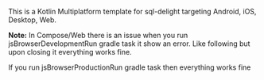 This is a Kotlin Multiplatform template for sql-delight targeting Android, iOS, Desktop, Web.

**Note:** In Compose/Web there is an issue when you run jsBrowserDevelopmentRun gradle task it show an error. Like following but upon closing it everything works fine.


If you run jsBrowserProductionRun gradle task then everything works fine
